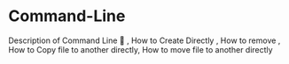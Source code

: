 # Command-Line
 Description of Command Line  🚀  , How to Create Directly , How to remove , How to Copy file to another directly, How to move file to another directly  
